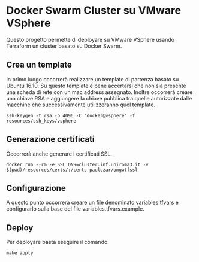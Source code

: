 # Docker Swarm Cluster su VMware VSphere

Questo progetto permette di deployare su VMware VSphere usando Terraform un cluster basato su Docker Swarm.

## Crea un template
In primo luogo occorrerà realizzare un template di partenza basato su Ubuntu 16.10. Su questo template è bene accertarsi che non sia presente una scheda di rete con un mac address assegnato. Inoltre occorrerà creare una chiave RSA e aggiungere la chiave pubblica tra quelle autorizzate dalle macchine che successivamente utilizzeranno quel template.

```
ssh-keygen -t rsa -b 4096 -C "docker@vsphere" -f resources/ssh_keys/vsphere
```

## Generazione certificati
Occorrerà anche generare i certificati SSL.
```
docker run --rm -e SSL_DNS=cluster.inf.uniroma3.it -v $(pwd)/resources/certs/:/certs paulczar/omgwtfssl
```

## Configurazione
A questo punto occorrerà creare un file denominato variables.tfvars e configurarlo sulla base del file variables.tfvars.example.

## Deploy
Per deployare basta eseguire il comando:
```
make apply
```

